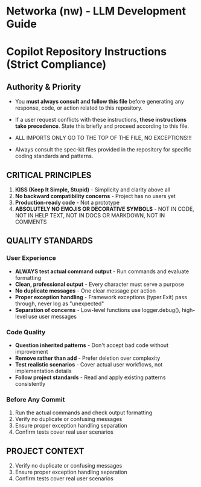 # Networka (nw) - LLM Development Guide

# Copilot Repository Instructions (Strict Compliance)

## Authority & Priority

- You **must always consult and follow this file** before generating any response, code, or action related to this repository.
- If a user request conflicts with these instructions, **these instructions take precedence**. State this briefly and proceed according to this file.

- ALL IMPORTS ONLY GO TO THE TOP OF THE FILE, NO EXCEPTIONS!!!
- Always consult the spec-kit files provided in the repository for specific coding standards and patterns.

## CRITICAL PRINCIPLES

1. **KISS (Keep It Simple, Stupid)** - Simplicity and clarity above all
2. **No backward compatibility concerns** - Project has no users yet
3. **Production-ready code** - Not a prototype
4. **ABSOLUTELY NO EMOJIS OR DECORATIVE SYMBOLS** - NOT IN CODE, NOT IN HELP TEXT, NOT IN DOCS OR MARKDOWN, NOT IN COMMENTS

## QUALITY STANDARDS

### User Experience

- **ALWAYS test actual command output** - Run commands and evaluate formatting
- **Clean, professional output** - Every character must serve a purpose
- **No duplicate messages** - One clear message per action
- **Proper exception handling** - Framework exceptions (typer.Exit) pass through, never log as "unexpected"
- **Separation of concerns** - Low-level functions use logger.debug(), high-level use user messages

### Code Quality

- **Question inherited patterns** - Don't accept bad code without improvement
- **Remove rather than add** - Prefer deletion over complexity
- **Test realistic scenarios** - Cover actual user workflows, not implementation details
- **Follow project standards** - Read and apply existing patterns consistently

### Before Any Commit

1. Run the actual commands and check output formatting
2. Verify no duplicate or confusing messages
3. Ensure proper exception handling separation
4. Confirm tests cover real user scenarios

## PROJECT CONTEXT

2. Verify no duplicate or confusing messages
3. Ensure proper exception handling separation
4. Confirm tests cover real user scenarios

```
